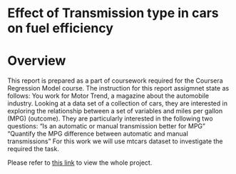 # Effect of Transmission type in cars on fuel efficiency
# Overview

This report is prepared as a part of coursework required for the Coursera Regression Model course. The
instruction for this report assigmnet state as follows:
You work for Motor Trend, a magazine about the automobile industry. Looking at a data set of a collection
of cars, they are interested in exploring the relationship between a set of variables and miles per gallon
(MPG) (outcome). They are particularly interested in the following two questions:
“Is an automatic or manual transmission better for MPG” “Quantify the MPG difference between automatic
and manual transmissions”
For this work we will use mtcars dataset to investigate the required the task.

Please refer to [this link](courseproject.pdf) to view the whole project.
